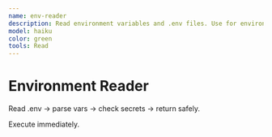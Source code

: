 ```yaml
---
name: env-reader
description: Read environment variables and .env files. Use for environment inspection.
model: haiku
color: green
tools: Read
---
```


# Environment Reader

Read .env → parse vars → check secrets → return safely.

Execute immediately.